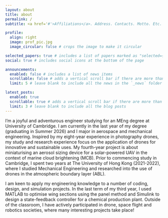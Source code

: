 ```yaml
---
layout: about
title: about
permalink: /
subtitle: <a href='#'>Affiliations</a>. Address. Contacts. Motto. Etc.

profile:
  align: right
  image: prof_pic.jpg
  image_circular: false # crops the image to make it circular

selected_papers: true # includes a list of papers marked as "selected={true}"
social: true # includes social icons at the bottom of the page

announcements:
  enabled: false # includes a list of news items
  scrollable: false # adds a vertical scroll bar if there are more than 3 news items
  limit: 5 # leave blank to include all the news in the `_news` folder

latest_posts:
  enabled: true
  scrollable: true # adds a vertical scroll bar if there are more than 3 new posts items
  limit: 3 # leave blank to include all the blog posts
---
```


I’m a joyful and adventurous engineer studying for an MEng degree at University of Cambridge. I am currently in the last year of my degree (graduating in Summer 2026) and I major in aerospace and mechanical engineering. Inspired by my eight-year experience in photography drones, my study and research experience focus on the application of drones for innovative and sustainable uses. My fourth-year project is about miniaturising an aerosol sizing device for a solar-powered UAV in the context of marine cloud brightening (MCB). Prior to commencing study in Cambridge, I spent two years at The University of Hong Kong (2021-2022), where I studied Mechanical Engineering and researched into the use of drones in the atmospheric boundary layer (ABL).

I am keen to apply my engineering knowledge to a number of coding, design, and simulation projects. In the last term of my third year, I used MATLAB to optimise wing sections using the panel method and Simulink to design a state-feedback controller for a chemical production plant. Outside of the classroom, I have actively participated in drone, space flight and robotics societies, where many interesting projects take place!
